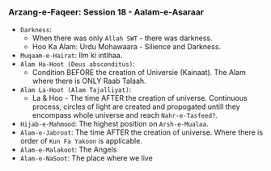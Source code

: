 ### Arzang-e-Faqeer: Session 18 - Aalam-e-Asaraar
* `Darkness`:
   * When there was only `Allah SWT` - there was darkness.
   * Hoo Ka Alam: Urdu Mohawaara - Silience and Darkness.
* `Muqaam-e-Hairat`: Ilm ki intihaa.
* `Alam Ha-Hoot (Deus absconditus)`:
    * Condition BEFORE the creation of Universie (Kainaat). The Alam where there is ONLY Raab Talaah.
* `Alam La-Hoot (Alam Tajalliyat)`:
    * La & Hoo - The time AFTER the creation of universe. Continuous process, circles of light are created and propogated untill they encompass whole universe and reach  `Nahr-e-Tasfeed?`.
* `Hijab-e-Mahmood`: The highest position on `Arsh-e-Mualaa`.
* `Alam-e-Jabroot`: The time AFTER the creation of universe. Where there is order of `Kun Fa Yakoon` is applicable.
* `Alam-e-Malakoot`: The Angels
* `Alam-e-NaSoot`: The place where we live


